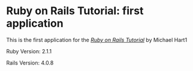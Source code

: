 # Ruby on Rails Tutorial: first application

This is the first application for the [*Ruby on Rails Tutorial*](http://railstutorial.org/)
by Michael Hart1

Ruby Version: 2.1.1

Rails Version: 4.0.8